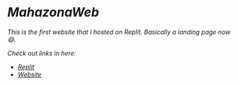 # _MahazonaWeb_
_This is the first website that I hosted on Replit._
_Basically a landing page now :smile:._

_Check out links in here:_
- _[Replit](https://replit.com/@SandunWira/MahazonaWeb)_
- _[Website](https://mahazona.live)_
